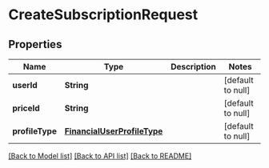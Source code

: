 # CreateSubscriptionRequest
## Properties

| Name | Type | Description | Notes |
|------------ | ------------- | ------------- | -------------|
| **userId** | **String** |  | [default to null] |
| **priceId** | **String** |  | [default to null] |
| **profileType** | [**FinancialUserProfileType**](FinancialUserProfileType.md) |  | [default to null] |

[[Back to Model list]](../README.md#documentation-for-models) [[Back to API list]](../README.md#documentation-for-api-endpoints) [[Back to README]](../README.md)

